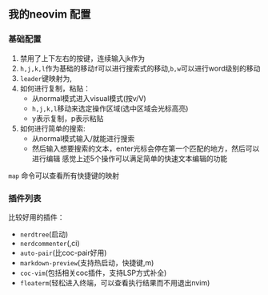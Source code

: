## 我的neovim 配置

### 基础配置
1. 禁用了上下左右的按键，连续输入jk作为<esc>
2. `h,j,k,l`作为基础的移动`f`可以进行搜索式的移动,`b,w`可以进行word级别的移动
3. `leader`键映射为,
4. 如何进行复制，粘贴：
    - 从normal模式进入visual模式(按v/V)
    - `h,j,k,l`移动来选定操作区域(选中区域会光标高亮)
    - y表示复制，p表示粘贴
5. 如何进行简单的搜索:
    - 从normal模式输入/就能进行搜索
    - 然后输入想要搜索的文本，enter光标会停在第一个匹配的地方，然后可以进行编辑
感觉上述5个操作可以满足简单的快速文本编辑的功能

`map` 命令可以查看所有快捷键的映射
### 插件列表

比较好用的插件：
- `nerdtree`(<F3>启动)
- `nerdcommenter`(,ci)
- `auto-pair`(比coc-pair好用)
- `markdown-preview`(支持热启动，快捷键,m)
- `coc-vim`(包括相关coc插件，支持LSP方式补全)
- `floaterm`(轻松进入终端，可以查看执行结果而不用退出nvim)
    
